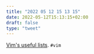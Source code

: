 ```yaml
---
title: "2022 05 12 15 13 15"
date: 2022-05-12T15:13:15+02:00
draft: false
type: "tweet"
---
```


[Vim's useful lists](https://codeinthehole.com/tips/vim-lists/). `#vim`
